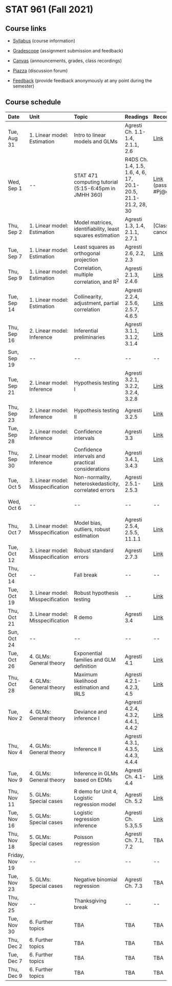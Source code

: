 # STAT 961 (Fall 2021)

## Course links

- [Syllabus](https://apps.wharton.upenn.edu/syllabi/2021C/STAT961001/) (course information)

- [Gradescope](https://www.gradescope.com/courses/285243) (assignment submission and feedback)

- [Canvas](https://canvas.upenn.edu/courses/1597407) (announcements, grades, class recordings)

- [Piazza](https://piazza.com/upenn/fall2021/stat961) (discussion forum)

- [Feedback](https://forms.gle/GbkRzddrwLgBkdCd7) (provide feedback anonymously at any point during the semester)

## Course schedule

Date | Unit | Topic | Readings | Recording | Assignments
:---|:---|:---|:---|:---|:---
Tue, Aug 31 | 1. Linear model: Estimation | Intro to linear models and GLMs | Agresti Ch. 1.1-1.4, 2.1.1, 2.6 | [Link](https://upenn.hosted.panopto.com/Panopto/Pages/Viewer.aspx?id=8f8fce8e-4782-40ce-ab35-ad8e0104e937) | --
Wed, Sep 1 | -- | STAT 471 computing tutorial (5:15-6:45pm in JMHH 360) | R4DS Ch. 1.4, 1.5, 1.6, 4, 6, 17, 20.1-20.5, 21.1-21.2, 28, 30 | [Link](https://upenn.zoom.us/rec/share/6UUjphmFPKqiqIDAGsnkghStcS6A3pIirfTkTur6PbT4kfZazZGnFE1SpX0hEVr6.FeuY7QKCsy0FQjFb?startTime=1630531029000) (passcode #Pj@gnL1) | [Homework 0](https://github.com/Katsevich-Teaching/stat-961-fall-2021/blob/main/homework/homework-0/homework-0.pdf) due at 11:59pm
Thu, Sep 2 | 1. Linear model: Estimation | Model matrices, identifiability, least squares estimation | Agresti 1.3, 1.4, 2.1.1, 2.7.1 | [Class canceled] | --
Tue, Sep 7 | 1. Linear model: Estimation | Least squares as orthogonal projection | Agresti 2.6, 2.2, 2.3 | [Link](https://upenn.hosted.panopto.com/Panopto/Pages/Viewer.aspx?id=8115c14f-b358-4dd2-a5f9-ad980150155a) | --
Thu, Sep 9 | 1. Linear model: Estimation | Correlation, multiple correlation, and R<sup>2</sup> | Agresti 2.1.3, 2.4.6 | [Link](https://upenn.hosted.panopto.com/Panopto/Pages/Viewer.aspx?id=ad767311-657e-4caa-a384-ad9d00e251a6) | --
Tue, Sep 14 | 1. Linear model: Estimation | Collinearity, adjustment, partial correlation | Agresti 2.2.4, 2.5.6, 2.5.7, 4.6.5 | [Link](https://upenn.hosted.panopto.com/Panopto/Pages/Viewer.aspx?id=e93f7d88-0ea9-4d9d-9efc-ad9f0111ecc4) | --
Thu, Sep 16 | 2. Linear model: Inference | Inferential preliminaries| Agresti 3.1.1, 3.1.2, 3.1.4 | [Link](https://upenn.hosted.panopto.com/Panopto/Pages/Viewer.aspx?id=eea54201-8df6-40cd-83ae-ada20144460c) | --
Sun, Sep 19 | -- | -- | -- | -- | [Homework 1](https://github.com/Katsevich-Teaching/stat-961-fall-2021/blob/main/homework/homework-1/homework-1.pdf) due at 11:59pm
Tue, Sep 21 | 2. Linear model: Inference | Hypothesis testing I | Agresti 3.2.1, 3.2.2, 3.2.4, 3.2.8 | [Link](https://upenn.hosted.panopto.com/Panopto/Pages/Viewer.aspx?id=6ef17054-e5b9-40f4-967a-ada20118b1c6) | --
Thu, Sep 23 | 2. Linear model: Inference | Hypothesis testing II | Agresti 3.2.5 | [Link](https://upenn.hosted.panopto.com/Panopto/Pages/Viewer.aspx?id=392d4021-ac55-4543-a15d-adab017f5dde) | --
Tue, Sep 28 | 2. Linear model: Inference | Confidence intervals | Agresti 3.3 | [Link](https://upenn.hosted.panopto.com/Panopto/Pages/Viewer.aspx?id=7fa587eb-95b6-466b-96bd-adb0013fbdd8) | --
Thu, Sep 30 | 2. Linear model: Inference | Confidence intervals and practical considerations | Agresti 3.4.1, 3.4.3 | [Link](https://upenn.hosted.panopto.com/Panopto/Pages/Viewer.aspx?id=84084a14-0725-4ee7-8178-adb300c40e37) | --
Tue, Oct 5 | 3. Linear model: Misspecification | Non-normality, heteroskedasticity, correlated errors | Agresti 2.5.1-2.5.3 | [Link](https://upenn.hosted.panopto.com/Panopto/Pages/Viewer.aspx?id=efdf7361-9ac1-4fa4-8b61-adb701483c21) | --
Wed, Oct 6 | -- | -- | -- | -- | [Homework 2](https://github.com/Katsevich-Teaching/stat-961-fall-2021/blob/main/homework/homework-2/homework-2.pdf) due at 11:59pm
Thu, Oct 7 | 3. Linear model: Misspecification | Model bias, outliers, robust estimation | Agresti 2.5.4, 2.5.5, 11.1.1 | [Link](https://upenn.hosted.panopto.com/Panopto/Pages/Viewer.aspx?id=f70f77d4-1bb5-4590-8179-adb9012604d0) | --
Tue, Oct 12 | 3. Linear model: Misspecification | Robust standard errors | Agresti 2.7.3 | [Link](https://upenn.hosted.panopto.com/Panopto/Pages/Viewer.aspx?id=15ba5829-386a-49cb-a818-adb9016a0358) | --
Thu, Oct 14 | -- | Fall break | -- | -- | --
Tue, Oct 19 | 3. Linear model: Misspecification | Robust hypothesis testing | -- | [Link](https://upenn.hosted.panopto.com/Panopto/Pages/Viewer.aspx?id=60a7891d-4bff-4995-8466-adc0001d6888) | --
Thu, Oct 21 | 3. Linear model: Misspecification | R demo | Agresti 3.4 | [Link](https://upenn.hosted.panopto.com/Panopto/Pages/Viewer.aspx?id=f2c80b19-3780-4350-bf5e-adc000248084) | --
Sun, Oct 24 | -- | -- | -- | -- | [Homework 3](https://github.com/Katsevich-Teaching/stat-961-fall-2021/blob/main/homework/homework-3/homework-3.pdf) due at 11:59pm
Tue, Oct 26 | 4. GLMs: General theory | Exponential families and GLM definition | Agresti 4.1 | [Link](https://upenn.hosted.panopto.com/Panopto/Pages/Viewer.aspx?id=7aa72123-bd63-4b2e-a955-adca00feaa2d) | --
Thu, Oct 28 | 4. GLMs: General theory | Maximum likelihood estimation and IRLS | Agresti 4.2.1-4.2.3, 4.5 | [Link](https://upenn.hosted.panopto.com/Panopto/Pages/Viewer.aspx?id=ef297513-da5b-491b-93aa-adca013df450) | --
Tue, Nov 2 | 4. GLMs: General theory | Deviance and inference I | Agresti 4.2.4, 4.3.2, 4.4.1, 4.4.2 | [Link](https://upenn.hosted.panopto.com/Panopto/Pages/Viewer.aspx?id=c2cd5706-6436-4879-a30f-adcf01697b19) | --
Thu, Nov 4 | 4. GLMs: General theory | Inference II | Agresti 4.3.1, 4.3.5, 4.4.3, 4.4.4 | [Link](https://upenn.hosted.panopto.com/Panopto/Pages/Viewer.aspx?id=8b164bb6-43df-427d-9d93-add40135f0f5)  | --
Tue, Nov 9 | 4. GLMs: General theory | Inference in GLMs based on EDMs | Agresti Ch. 4.1-4.4 | [Link](https://upenn.hosted.panopto.com/Panopto/Pages/Viewer.aspx?id=35d40a03-cd61-4890-a04e-add70177c070)  | --
Thu, Nov 11 | 5. GLMs: Special cases | R demo for Unit 4, Logistic regression model | Agresti Ch. 5.2 | [Link](https://upenn.hosted.panopto.com/Panopto/Pages/Viewer.aspx?id=ace4bec3-9c89-4576-abcd-adda00f2f5c9) | --
Tue, Nov 16 | 5. GLMs: Special cases | Logistic regression inference | Agresti Ch. 5.3,5.5 | [Link](https://upenn.hosted.panopto.com/Panopto/Pages/Viewer.aspx?id=cd4eebea-a82f-46e9-94f6-adde014f23df) | --
Thu, Nov 18 | 5. GLMs: Special cases | Poisson regression  | Agresti Ch. 7.1, 7.2 | TBA | --
Friday, Nov 19 | -- | -- | -- | -- | [Homework 4](https://github.com/Katsevich-Teaching/stat-961-fall-2021/blob/main/homework/homework-4/homework-4.pdf) due at 11:59pm
Tue, Nov 23 | 5. GLMs: Special cases | Negative binomial regression  | Agresti Ch. 7.3 | TBA | --
Thu, Nov 25 | -- | Thanksgiving break | -- | -- | --
Tue, Nov 30 | 6. Further topics | TBA  | TBA | TBA | --
Thu, Dec 2 | 6. Further topics | TBA  | TBA | TBA | --
Tue, Dec 7 | 6. Further topics | TBA  | TBA | TBA | --
Thu, Dec 9 | 6. Further topics | TBA  | TBA | TBA | --
